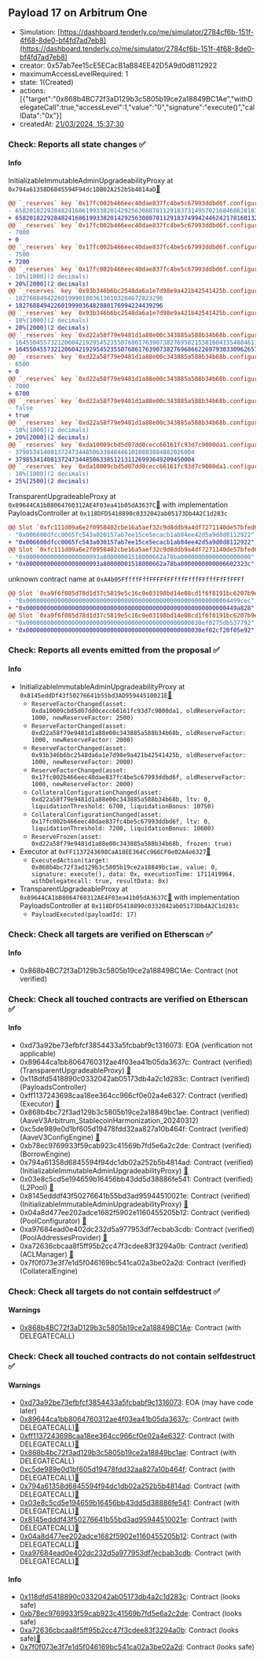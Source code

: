 ## Payload 17 on Arbitrum One

- Simulation: [https://dashboard.tenderly.co/me/simulator/2784cf6b-151f-4f68-8de0-bf4fd7ad7eb8](https://dashboard.tenderly.co/me/simulator/2784cf6b-151f-4f68-8de0-bf4fd7ad7eb8)
- creator: 0x57ab7ee15cE5ECacB1aB84EE42D5A9d0d8112922
- maximumAccessLevelRequired: 1
- state: 1(Created)
- actions: [{"target":"0x868b4BC72f3aD129b3c5805b19ce2a18849BC1Ae","withDelegateCall":true,"accessLevel":1,"value":"0","signature":"execute()","callData":"0x"}]
- createdAt: [21/03/2024, 15:37:30](https://arbiscan.io/tx/0x7567be3532b847852c3abada5d410920a20787fbf52f359dc2d867d56d39852d)

### Check: Reports all state changes :white_check_mark:

#### Info


InitializableImmutableAdminUpgradeabilityProxy at `0x794a61358D6845594F94dc1DB02A252b5b4814aD`[:ghost:](https://github.com/bgd-labs/aave-address-book "AaveV3Arbitrum.POOL")
```diff
@@ `_reserves` key `0x17fc002b466eec40dae837fc4be5c67993ddbd6f.configuration.data` @@
- 658201822928482416861993382014292563080781129183731495702168468628183896
+ 658201822928482416861993382014292563080781129183749942446242178160132096
@@ `_reserves` key `0x17fc002b466eec40dae837fc4be5c67993ddbd6f.configuration.data_decoded.ltv` @@
- 7000
+ 0
@@ `_reserves` key `0x17fc002b466eec40dae837fc4be5c67993ddbd6f.configuration.data_decoded.liquidationThreshold` @@
- 7500
+ 7200
@@ `_reserves` key `0x17fc002b466eec40dae837fc4be5c67993ddbd6f.configuration.data_decoded.reserveFactor` @@
- 10%[1000](2 decimals)
+ 20%[2000](2 decimals)
@@ `_reserves` key `0x93b346b6bc2548da6a1e7d98e9a421b42541425b.configuration.data` @@
- 182768849422601999018036136103284672823296
+ 182768849422601999036482880176994224439296
@@ `_reserves` key `0x93b346b6bc2548da6a1e7d98e9a421b42541425b.configuration.data_decoded.reserveFactor` @@
- 10%[1000](2 decimals)
+ 20%[2000](2 decimals)
@@ `_reserves` key `0xd22a58f79e9481d1a88e00c343885a588b34b68b.configuration.data` @@
- 16455045573212060421929545235507686176390738276950215381604135488461156
+ 16455045573212060421929545235507686176390738276968662269793033096265728
@@ `_reserves` key `0xd22a58f79e9481d1a88e00c343885a588b34b68b.configuration.data_decoded.ltv` @@
- 6500
+ 0
@@ `_reserves` key `0xd22a58f79e9481d1a88e00c343885a588b34b68b.configuration.data_decoded.liquidationThreshold` @@
- 7000
+ 6700
@@ `_reserves` key `0xd22a58f79e9481d1a88e00c343885a588b34b68b.configuration.data_decoded.frozen` @@
- false
+ true
@@ `_reserves` key `0xd22a58f79e9481d1a88e00c343885a588b34b68b.configuration.data_decoded.reserveFactor` @@
- 10%[1000](2 decimals)
+ 20%[2000](2 decimals)
@@ `_reserves` key `0xda10009cbd5d07dd0cecc66161fc93d7c9000da1.configuration.data` @@
- 379853414081372473448506338484461010883084882026004
+ 379853414081372473448506338512131126993649209450004
@@ `_reserves` key `0xda10009cbd5d07dd0cecc66161fc93d7c9000da1.configuration.data_decoded.reserveFactor` @@
- 10%[1000](2 decimals)
+ 25%[2500](2 decimals)
```

TransparentUpgradeableProxy at `0x89644CA1bB8064760312AE4F03ea41b05dA3637C`[:ghost:](https://github.com/bgd-labs/aave-address-book "GovernanceV3Arbitrum.PAYLOADS_CONTROLLER") with implementation PayloadsController at `0x118DFD5418890c0332042ab05173Db4A2C1d283c`
```diff
@@ Slot `0xfc111d09a6e2f0958402cbe16a5aef32c9d8ddb9a4df7271140de57bfed6525a` @@
- "0x006600dfcc0065fc543a020157ab7ee15ce5ecacb1ab84ee42d5a9d0d8112922"
+ "0x006600dfcc0065fc543a030157ab7ee15ce5ecacb1ab84ee42d5a9d0d8112922"
@@ Slot `0xfc111d09a6e2f0958402cbe16a5aef32c9d8ddb9a4df7271140de57bfed6525b` @@
- "0x000000000000000000093a80000001518000662a78ba00000000000000000000"
+ "0x000000000000000000093a80000001518000662a78ba0000000000006602323c"
```

unknown contract name at `0xA4b05FffffFffFFFFfFFfffFfffFFfffFfFfFFFf`
```diff
@@ Slot `0xa9f6f085d78d1d37c5819e5c16c9e03198bd14e08cd1f6f8191bc6207b9e9706` @@
- "0x0000000000000000000000000000000000000000000000000000000004499cec"
+ "0x000000000000000000000000000000000000000000000000000000000449a828"
@@ Slot `0xa9f6f085d78d1d37c5819e5c16c9e03198bd14e08cd1f6f8191bc6207b9e970b` @@
- "0x00000000000000000000000000000000000000000000000030ef0275db537792"
+ "0x00000000000000000000000000000000000000000000000030ef02cf20f05e92"
```


### Check: Reports all events emitted from the proposal :white_check_mark:

#### Info

- InitializableImmutableAdminUpgradeabilityProxy at `0x8145eddDf43f50276641b55bd3AD95944510021E`[:ghost:](https://github.com/bgd-labs/aave-address-book "AaveV3Arbitrum.POOL_CONFIGURATOR")
  - `ReserveFactorChanged(asset: 0xda10009cbd5d07dd0cecc66161fc93d7c9000da1, oldReserveFactor: 1000, newReserveFactor: 2500)`
  - `ReserveFactorChanged(asset: 0xd22a58f79e9481d1a88e00c343885a588b34b68b, oldReserveFactor: 1000, newReserveFactor: 2000)`
  - `ReserveFactorChanged(asset: 0x93b346b6bc2548da6a1e7d98e9a421b42541425b, oldReserveFactor: 1000, newReserveFactor: 2000)`
  - `ReserveFactorChanged(asset: 0x17fc002b466eec40dae837fc4be5c67993ddbd6f, oldReserveFactor: 1000, newReserveFactor: 2000)`
  - `CollateralConfigurationChanged(asset: 0xd22a58f79e9481d1a88e00c343885a588b34b68b, ltv: 0, liquidationThreshold: 6700, liquidationBonus: 10750)`
  - `CollateralConfigurationChanged(asset: 0x17fc002b466eec40dae837fc4be5c67993ddbd6f, ltv: 0, liquidationThreshold: 7200, liquidationBonus: 10600)`
  - `ReserveFrozen(asset: 0xd22a58f79e9481d1a88e00c343885a588b34b68b, frozen: true)`
- Executor at `0xFF1137243698CaA18EE364Cc966CF0e02A4e6327`[:ghost:](https://github.com/bgd-labs/aave-address-book "AaveV3Arbitrum.ACL_ADMIN, GovernanceV3Arbitrum.EXECUTOR_LVL_1")
  - `ExecutedAction(target: 0x868b4bc72f3ad129b3c5805b19ce2a18849bc1ae, value: 0, signature: execute(), data: 0x, executionTime: 1711419964, withDelegatecall: true, resultData: 0x)`
- TransparentUpgradeableProxy at `0x89644CA1bB8064760312AE4F03ea41b05dA3637C`[:ghost:](https://github.com/bgd-labs/aave-address-book "GovernanceV3Arbitrum.PAYLOADS_CONTROLLER") with implementation PayloadsController at `0x118DFD5418890c0332042ab05173Db4A2C1d283c`
  - `PayloadExecuted(payloadId: 17)`

### Check: Check all targets are verified on Etherscan :white_check_mark:

#### Info

- 0x868b4BC72f3aD129b3c5805b19ce2a18849BC1Ae: Contract (not verified) 

### Check: Check all touched contracts are verified on Etherscan :white_check_mark:

#### Info

- 0xd73a92be73efbfcf3854433a5fcbabf9c1316073: EOA (verification not applicable)
- 0x89644ca1bb8064760312ae4f03ea41b05da3637c: Contract (verified) (TransparentUpgradeableProxy) [:ghost:](https://github.com/bgd-labs/aave-address-book "GovernanceV3Arbitrum.PAYLOADS_CONTROLLER")
- 0x118dfd5418890c0332042ab05173db4a2c1d283c: Contract (verified) (PayloadsController) 
- 0xff1137243698caa18ee364cc966cf0e02a4e6327: Contract (verified) (Executor) [:ghost:](https://github.com/bgd-labs/aave-address-book "AaveV3Arbitrum.ACL_ADMIN, GovernanceV3Arbitrum.EXECUTOR_LVL_1")
- 0x868b4bc72f3ad129b3c5805b19ce2a18849bc1ae: Contract (verified) (AaveV3Arbitrum_StablecoinHarmonization_20240312) 
- 0xc5de989e0d1bf605d19478fdd32aa827a10b464f: Contract (verified) (AaveV3ConfigEngine) [:ghost:](https://github.com/bgd-labs/aave-address-book "AaveV3Arbitrum.CONFIG_ENGINE")
- 0xb78ec9769933f59cab923c41569b7fd5e6a2c2de: Contract (verified) (BorrowEngine) 
- 0x794a61358d6845594f94dc1db02a252b5b4814ad: Contract (verified) (InitializableImmutableAdminUpgradeabilityProxy) [:ghost:](https://github.com/bgd-labs/aave-address-book "AaveV3Arbitrum.POOL")
- 0x03e8c5cd5e194659b16456bb43dd5d38886fe541: Contract (verified) (L2Pool) [:ghost:](https://github.com/bgd-labs/aave-address-book "AaveV3Arbitrum.POOL_IMPL")
- 0x8145edddf43f50276641b55bd3ad95944510021e: Contract (verified) (InitializableImmutableAdminUpgradeabilityProxy) [:ghost:](https://github.com/bgd-labs/aave-address-book "AaveV3Arbitrum.POOL_CONFIGURATOR")
- 0x04a8d477ee202adce1682f5902e1160455205b12: Contract (verified) (PoolConfigurator) [:ghost:](https://github.com/bgd-labs/aave-address-book "AaveV3Arbitrum.POOL_CONFIGURATOR_IMPL")
- 0xa97684ead0e402dc232d5a977953df7ecbab3cdb: Contract (verified) (PoolAddressesProvider) [:ghost:](https://github.com/bgd-labs/aave-address-book "AaveV3Arbitrum.POOL_ADDRESSES_PROVIDER")
- 0xa72636cbcaa8f5ff95b2cc47f3cdee83f3294a0b: Contract (verified) (ACLManager) [:ghost:](https://github.com/bgd-labs/aave-address-book "AaveV3Arbitrum.ACL_MANAGER")
- 0x7f0f073e3f7e1d5f046169bc541ca02a3be02a2d: Contract (verified) (CollateralEngine) 

### Check: Check all targets do not contain selfdestruct :white_check_mark:

#### Warnings

- [0x868b4BC72f3aD129b3c5805b19ce2a18849BC1Ae](https://arbiscan.io/address/0x868b4BC72f3aD129b3c5805b19ce2a18849BC1Ae): Contract (with DELEGATECALL)

### Check: Check all touched contracts do not contain selfdestruct :white_check_mark:

#### Warnings

- [0xd73a92be73efbfcf3854433a5fcbabf9c1316073](https://arbiscan.io/address/0xd73a92be73efbfcf3854433a5fcbabf9c1316073): EOA (may have code later)
- [0x89644ca1bb8064760312ae4f03ea41b05da3637c](https://arbiscan.io/address/0x89644ca1bb8064760312ae4f03ea41b05da3637c): Contract (with DELEGATECALL)[:ghost:](https://github.com/bgd-labs/aave-address-book "GovernanceV3Arbitrum.PAYLOADS_CONTROLLER")
- [0xff1137243698caa18ee364cc966cf0e02a4e6327](https://arbiscan.io/address/0xff1137243698caa18ee364cc966cf0e02a4e6327): Contract (with DELEGATECALL)[:ghost:](https://github.com/bgd-labs/aave-address-book "AaveV3Arbitrum.ACL_ADMIN, GovernanceV3Arbitrum.EXECUTOR_LVL_1")
- [0x868b4bc72f3ad129b3c5805b19ce2a18849bc1ae](https://arbiscan.io/address/0x868b4bc72f3ad129b3c5805b19ce2a18849bc1ae): Contract (with DELEGATECALL)
- [0xc5de989e0d1bf605d19478fdd32aa827a10b464f](https://arbiscan.io/address/0xc5de989e0d1bf605d19478fdd32aa827a10b464f): Contract (with DELEGATECALL)[:ghost:](https://github.com/bgd-labs/aave-address-book "AaveV3Arbitrum.CONFIG_ENGINE")
- [0x794a61358d6845594f94dc1db02a252b5b4814ad](https://arbiscan.io/address/0x794a61358d6845594f94dc1db02a252b5b4814ad): Contract (with DELEGATECALL)[:ghost:](https://github.com/bgd-labs/aave-address-book "AaveV3Arbitrum.POOL")
- [0x03e8c5cd5e194659b16456bb43dd5d38886fe541](https://arbiscan.io/address/0x03e8c5cd5e194659b16456bb43dd5d38886fe541): Contract (with DELEGATECALL)[:ghost:](https://github.com/bgd-labs/aave-address-book "AaveV3Arbitrum.POOL_IMPL")
- [0x8145edddf43f50276641b55bd3ad95944510021e](https://arbiscan.io/address/0x8145edddf43f50276641b55bd3ad95944510021e): Contract (with DELEGATECALL)[:ghost:](https://github.com/bgd-labs/aave-address-book "AaveV3Arbitrum.POOL_CONFIGURATOR")
- [0x04a8d477ee202adce1682f5902e1160455205b12](https://arbiscan.io/address/0x04a8d477ee202adce1682f5902e1160455205b12): Contract (with DELEGATECALL)[:ghost:](https://github.com/bgd-labs/aave-address-book "AaveV3Arbitrum.POOL_CONFIGURATOR_IMPL")
- [0xa97684ead0e402dc232d5a977953df7ecbab3cdb](https://arbiscan.io/address/0xa97684ead0e402dc232d5a977953df7ecbab3cdb): Contract (with DELEGATECALL)[:ghost:](https://github.com/bgd-labs/aave-address-book "AaveV3Arbitrum.POOL_ADDRESSES_PROVIDER")

#### Info

- [0x118dfd5418890c0332042ab05173db4a2c1d283c](https://arbiscan.io/address/0x118dfd5418890c0332042ab05173db4a2c1d283c): Contract (looks safe)
- [0xb78ec9769933f59cab923c41569b7fd5e6a2c2de](https://arbiscan.io/address/0xb78ec9769933f59cab923c41569b7fd5e6a2c2de): Contract (looks safe)
- [0xa72636cbcaa8f5ff95b2cc47f3cdee83f3294a0b](https://arbiscan.io/address/0xa72636cbcaa8f5ff95b2cc47f3cdee83f3294a0b): Contract (looks safe)[:ghost:](https://github.com/bgd-labs/aave-address-book "AaveV3Arbitrum.ACL_MANAGER")
- [0x7f0f073e3f7e1d5f046169bc541ca02a3be02a2d](https://arbiscan.io/address/0x7f0f073e3f7e1d5f046169bc541ca02a3be02a2d): Contract (looks safe)

